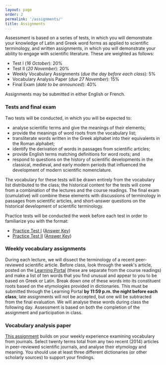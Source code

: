 ```yaml
---
layout: page
order: 2
permalink: '/assignments/'
title: Assignments
...
```


Assessment is based on a series of tests, in which you will demonstrate your knowledge of Latin and Greek word forms as applied to scientific terminology, and written assignments, in which you will demonstrate your ability to engage with scientific literature. These are weighted as follows:

- Test I (*16 October*): 20%
- Test II (*20 November*): 20%
- Weekly Vocabulary Assignments (*due the day before each class*): 5%
- Vocabulary Analysis Paper (*due 27 November*): 15%
- Final Exam (*date to be announced*): 40%

Assignments may be submitted in either English or French.

### Tests and final exam

Two tests will be conducted, in which you will be expected to:

- analyse scientific terms and give the meanings of their elements;
- provide the meanings of word roots from the vocabulary list;
- transliterate words written in the Greek alphabet into their equivalents in the Roman alphabet;
- identify the derivation of words in passages from scientific articles;
- provide English terms matching definitions for word roots; and
- respond to questions on the history of scientific developments in the classical, medieval, and early modern periods that influenced the development of modern scientific nomenclature.

The vocabulary for these tests will be drawn entirely from the vocabulary list distributed to the class; the historical content for the tests will come from a combination of the lectures and the course readings. The final exam (cumulative) will combine these elements with discussions of terminology in passages from scientific articles, and short-answer questions on the historical development of scientific terminology.

Practice tests will be conducted the week before each test in order to familiarize you with the format:

- [Practice Test I](practice-test-1.pdf) ([Answer Key](practice-test-1-answer-key.pdf))
- [Practice Test II](practice-test-2.pdf) ([Answer Key](practice-test-2-answer-key.pdf))

### Weekly vocabulary assignments

During each lecture, we will dissect the terminology of a recent peer-reviewed scientific article. Before class, look through the week's article, posted on the [Learning Portal](http://portal.utoronto.ca/) (these are separate from the course readings) and make a list of ten words that you find unusual and appear to you to be based on Greek or Latin. Break down one of these words into its constituent roots based on the etymologies provided in dictionaries. This must be submitted through the Learning Portal **by 11:59 p.m. the night before each class**; late assignments will not be accepted, but one will be subtracted from the final evaluation. We will analyse these words during class the following day. Assessment is based on both the completion of the assignment and participation in class.

### Vocabulary analysis paper

[This assignment](vocabulary-analysis-paper/) builds on your weekly experience examining vocabulary from journals. Select twenty terms total from any two recent (2014) articles in peer-reviewed scientific journals, and analyse their etymology and meaning. You should use at least three different dictionaries (or other scholarly sources) to support your findings.